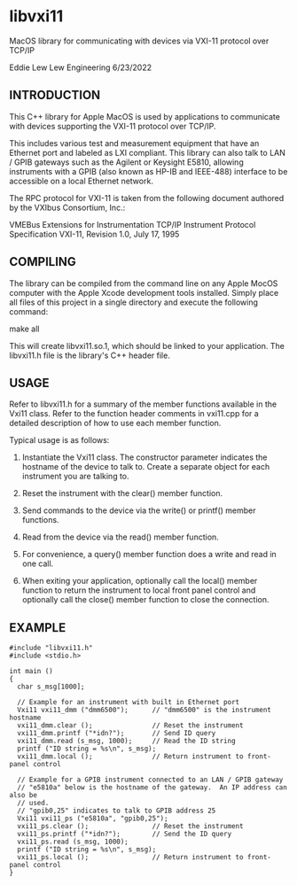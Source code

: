 # libvxi11

MacOS library for communicating with devices via VXI-11 protocol over TCP/IP

Eddie Lew
Lew Engineering
6/23/2022

INTRODUCTION
------------

This C++ library for Apple MacOS is used by applications to communicate with
devices supporting the VXI-11 protocol over TCP/IP.

This includes various test and measurement equipment that have an Ethernet
port and labeled as LXI compliant.  This library can also talk to LAN / GPIB
gateways such as the Agilent or Keysight E5810, allowing instruments with a
GPIB (also known as HP-IB and IEEE-488) interface to be accessible on a
local Ethernet network.

The RPC protocol for VXI-11 is taken from the following document authored
by the VXIbus Consortium, Inc.:

   VMEBus Extensions for Instrumentation TCP/IP Instrument Protocol
   Specification VXI-11, Revision 1.0, July 17, 1995


COMPILING
---------

The library can be compiled from the command line on any Apple MocOS computer
with the Apple Xcode development tools installed.  Simply place all files
of this project in a single directory and execute the following command:

  make all

This will create libvxi11.so.1, which should be linked to your application.
The libvxi11.h file is the library's C++ header file.


USAGE
-----

  Refer to libvxi11.h for a summary of the member functions available in the
  Vxi11 class.  Refer to the function header comments in vxi11.cpp for a
  detailed description of how to use each member function.

 
  Typical usage is as follows:

  1. Instantiate the Vxi11 class.
     The constructor parameter indicates the hostname of the device to talk to.
     Create a separate object for each instrument you are talking to.

  2. Reset the instrument with the clear() member function.
  
  3. Send commands to the device via the write() or printf() member functions.

  4. Read from the device via the read() member function.

  5. For convenience, a query() member function does a write and read in one
     call.

  6. When exiting your application, optionally call the local() member
     function to return the instrument to local front panel control and
     optionally call the close() member function to close the connection.
  

EXAMPLE
-------
```
#include "libvxi11.h"
#include <stdio.h>

int main ()
{
  char s_msg[1000];

  // Example for an instrument with built in Ethernet port
  Vxi11 vxi11_dmm ("dmm6500");      // "dmm6500" is the instrument hostname
  vxi11_dmm.clear ();               // Reset the instrument
  vxi11_dmm.printf ("*idn?");       // Send ID query
  vxi11_dmm.read (s_msg, 1000);     // Read the ID string
  printf ("ID string = %s\n", s_msg);
  vxi11_dmm.local ();               // Return instrument to front-panel control

  // Example for a GPIB instrument connected to an LAN / GPIB gateway
  // "e5810a" below is the hostname of the gateway.  An IP address can also be
  // used.
  // "gpib0,25" indicates to talk to GPIB address 25
  Vxi11 vxi11_ps ("e5810a", "gpib0,25");
  vxi11_ps.clear ();                // Reset the instrument
  vxi11_ps.printf ("*idn?");        // Send the ID query
  vxi11_ps.read (s_msg, 1000);
  printf ("ID string = %s\n", s_msg);
  vxi11_ps.local ();                // Return instrument to front-panel control
}
```
